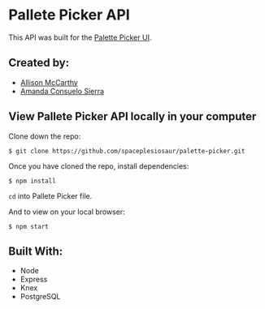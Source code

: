 # Pallete Picker API

This API was built for the [Palette Picker UI](https://github.com/spaceplesiosaur/pallete-picker-client).

## Created by:

- [Allison McCarthy](https://github.com/spaceplesiosaur)
- [Amanda Consuelo Sierra](https://github.com/Asilo5)

## View Pallete Picker API locally in your computer

Clone down the repo:

``$ git clone https://github.com/spaceplesiosaur/palette-picker.git``

Once you have cloned the repo, install dependencies:

``$ npm install``

`` cd `` into Pallete Picker file.

And to view on your local browser:

``$ npm start``

## Built With:
- Node
- Express
- Knex
- PostgreSQL
